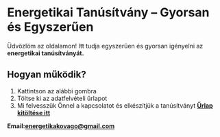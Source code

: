 # Energetikai Tanúsítvány – Gyorsan és Egyszerűen

Üdvözlöm az oldalamon!
Itt tudja egyszerűen és gyorsan igényelni az **energetikai tanúsítványát.**

## Hogyan működik?

1. Kattintson az alábbi gombra
2. Töltse ki az adatfelvételi űrlapot
3. Mi felvesszük Önnel a kapcsolatot és elkészítjük a tanúsítványt
[**Űrlap kitöltése itt**](https://forms.gle/KHzw8ygzvceyY1bS8)


**Email:energetikakovago@gmail.com**

